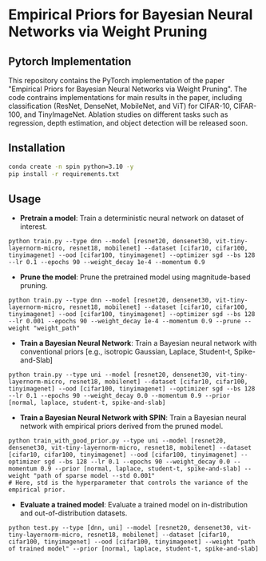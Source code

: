 # Empirical Priors for Bayesian Neural Networks via Weight Pruning

## Pytorch Implementation

This repository contains the PyTorch implementation of the paper "Empirical Priors for Bayesian Neural Networks via Weight Pruning". The code contrains implementations for main results in the paper, including classification (ResNet, DenseNet, MobileNet, and ViT) for CIFAR-10, CIFAR-100, and TinyImageNet. Ablation studies on different tasks such as regression, depth estimation, and object detection will be released soon.

## Installation

```bash
conda create -n spin python=3.10 -y
pip install -r requirements.txt
```

## Usage

-  **Pretrain a model**: Train a deterministic neural network on dataset of interest. 

```
python train.py --type dnn --model [resnet20, densenet30, vit-tiny-layernorm-micro, resnet18, mobilenet] --dataset [cifar10, cifar100, tinyimagenet] --ood [cifar100, tinyimagenet] --optimizer sgd --bs 128 --lr 0.1 --epochs 90 --weight_decay 1e-4 --momentum 0.9
```

- **Prune the model**: Prune the pretrained model using magnitude-based pruning.

```
python train.py --type dnn --model [resnet20, densenet30, vit-tiny-layernorm-micro, resnet18, mobilenet] --dataset [cifar10, cifar100, tinyimagenet] --ood [cifar100, tinyimagenet] --optimizer sgd --bs 128 --lr 0.001 --epochs 90 --weight_decay 1e-4 --momentum 0.9 --prune --weight "weight_path"
```

- **Train a Bayesian Neural Network**: Train a Bayesian neural network with conventional priors [e.g., isotropic Gaussian, Laplace, Student-t, Spike-and-Slab]

```
python train.py --type uni --model [resnet20, densenet30, vit-tiny-layernorm-micro, resnet18, mobilenet] --dataset [cifar10, cifar100, tinyimagenet] --ood [cifar100, tinyimagenet] --optimizer sgd --bs 128 --lr 0.1 --epochs 90 --weight_decay 0.0 --momentum 0.9 --prior [normal, laplace, student-t, spike-and-slab] 
```

- **Train a Bayesian Neural Network with SPIN**: Train a Bayesian neural network with empirical priors derived from the pruned model.

```
python train_with_good_prior.py --type uni --model [resnet20, densenet30, vit-tiny-layernorm-micro, resnet18, mobilenet] --dataset [cifar10, cifar100, tinyimagenet] --ood [cifar100, tinyimagenet] --optimizer sgd --bs 128 --lr 0.1 --epochs 90 --weight_decay 0.0 --momentum 0.9 --prior [normal, laplace, student-t, spike-and-slab] --weight "path of sparse model --std 0.001"
# Here, std is the hyperparameter that controls the variance of the empirical prior.
```

- **Evaluate a trained model**: Evaluate a trained model on in-distribution and out-of-distribution datasets.

```
python test.py --type [dnn, uni] --model [resnet20, densenet30, vit-tiny-layernorm-micro, resnet18, mobilenet] --dataset [cifar10, cifar100, tinyimagenet] --ood [cifar100, tinyimagenet] --weight "path of trained model" --prior [normal, laplace, student-t, spike-and-slab] 
```
